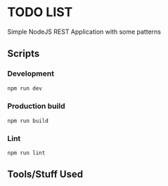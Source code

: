 # TODO LIST

Simple NodeJS REST Application with some patterns

## Scripts

### Development

```sh
npm run dev
```

### Production build

```
npm run build
```

### Lint

```
npm run lint
```

## Tools/Stuff Used
